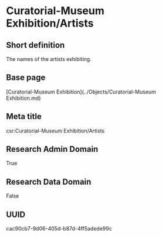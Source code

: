 # Curatorial-Museum Exhibition/Artists
## Short definition
The names of the artists exhibiting.
## Base page
[Curatorial-Museum Exhibition](../Objects/Curatorial-Museum Exhibition.md)
## Meta title
csr:Curatorial-Museum Exhibition/Artists
## Research Admin Domain
True
## Research Data Domain
False
## UUID
cac90cb7-9d06-405d-b87d-4ff5adede99c
